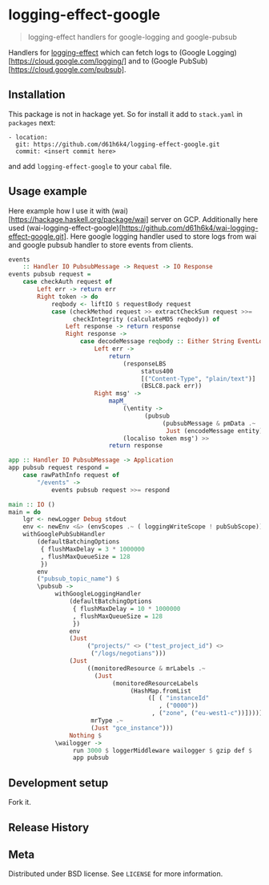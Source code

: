 # logging-effect-google
> logging-effect handlers for google-logging and google-pubsub

Handlers for [logging-effect](https://hackage.haskell.org/package/logging-effect) which can fetch logs to (Google Logging)[https://cloud.google.com/logging/] and to (Google PubSub)[https://cloud.google.com/pubsub].

## Installation

This package is not in hackage yet. So for install it add to `stack.yaml`
in `packages` next:
```
- location:
  git: https://github.com/d61h6k4/logging-effect-google.git
  commit: <insert commit here>
```
and add `logging-effect-google` to your `cabal` file.

## Usage example

Here example how I use it with (wai)[https://hackage.haskell.org/package/wai] server on GCP. Additionally here used (wai-logging-effect-google)[https://github.com/d61h6k4/wai-logging-effect-google.git]. Here google logging handler used to store logs from wai and google pubsub handler to store events from clients.

```haskell
events
    :: Handler IO PubsubMessage -> Request -> IO Response
events pubsub request =
    case checkAuth request of
        Left err -> return err
        Right token -> do
            reqbody <- liftIO $ requestBody request
            case (checkMethod request >> extractCheckSum request >>=
                  checkIntegrity (calculateMD5 reqbody)) of
                Left response -> return response
                Right response ->
                    case decodeMessage reqbody :: Either String EventLogs of
                        Left err ->
                            return
                                (responseLBS
                                     status400
                                     [("Content-Type", "plain/text")]
                                     (BSLC8.pack err))
                        Right msg' ->
                            mapM_
                                (\entity ->
                                      (pubsub
                                           (pubsubMessage & pmData .~
                                            Just (encodeMessage entity))))
                                (localiso token msg') >>
                            return response

app :: Handler IO PubsubMessage -> Application
app pubsub request respond =
    case rawPathInfo request of
        "/events" ->
            events pubsub request >>= respond

main :: IO ()
main = do
    lgr <- newLogger Debug stdout
    env <- newEnv <&> (envScopes .~ ( loggingWriteScope ! pubSubScope)) . (envLogger .~ lgr)
    withGooglePubSubHandler
        (defaultBatchingOptions
         { flushMaxDelay = 3 * 1000000
         , flushMaxQueueSize = 128
         })
        env
        ("pubsub_topic_name") $
        \pubsub ->
             withGoogleLoggingHandler
                 (defaultBatchingOptions
                  { flushMaxDelay = 10 * 1000000
                  , flushMaxQueueSize = 128
                  })
                 env
                 (Just
                      ("projects/" <> ("test_project_id") <>
                       ("/logs/negotians")))
                 (Just
                      ((monitoredResource & mrLabels .~
                        (Just
                             (monitoredResourceLabels
                                  (HashMap.fromList
                                       ([ ( "instanceId"
                                          , ("0000"))
                                        , ("zone", ("eu-west1-c"))]))))) &
                       mrType .~
                       (Just "gce_instance")))
                 Nothing $
             \wailogger ->
                  run 3000 $ loggerMiddleware wailogger $ gzip def $
                  app pubsub
```

## Development setup

Fork it.

## Release History

## Meta

Distributed under BSD license. See ``LICENSE`` for more information.
